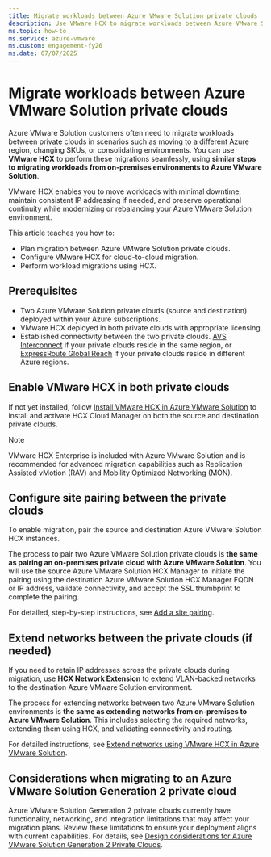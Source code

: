 ```yaml
---
title: Migrate workloads between Azure VMware Solution private clouds
description: Use VMware HCX to migrate workloads between Azure VMware Solution private clouds.
ms.topic: how-to
ms.service: azure-vmware
ms.custom: engagement-fy26
ms.date: 07/07/2025
---
```


# Migrate workloads between Azure VMware Solution private clouds

Azure VMware Solution customers often need to migrate workloads between private clouds in scenarios such as moving to a different Azure region, changing SKUs, or consolidating environments. You can use **VMware HCX** to perform these migrations seamlessly, using **similar steps to migrating workloads from on-premises environments to Azure VMware Solution**.

VMware HCX enables you to move workloads with minimal downtime, maintain consistent IP addressing if needed, and preserve operational continuity while modernizing or rebalancing your Azure VMware Solution environment.

This article teaches you how to:

- Plan migration between Azure VMware Solution private clouds.
- Configure VMware HCX for cloud-to-cloud migration.
- Perform workload migrations using HCX.

## Prerequisites

- Two Azure VMware Solution private clouds (source and destination) deployed within your Azure subscriptions.
- VMware HCX deployed in both private clouds with appropriate licensing.
- Established connectivity between the two private clouds. [AVS Interconnect](connect-multiple-private-clouds-same-region.md) if your private clouds reside in the same region, or [ExpressRoute Global Reach](../expressroute/expressroute-global-reach.md) if your private clouds reside in different Azure regions.

## Enable VMware HCX in both private clouds

If not yet installed, follow [Install VMware HCX in Azure VMware Solution](install-vmware-hcx.md) to install and activate HCX Cloud Manager on both the source and destination private clouds.

> [!NOTE]
> VMware HCX Enterprise is included with Azure VMware Solution and is recommended for advanced migration capabilities such as Replication Assisted vMotion (RAV) and Mobility Optimized Networking (MON).

## Configure site pairing between the private clouds

To enable migration, pair the source and destination Azure VMware Solution HCX instances.

The process to pair two Azure VMware Solution private clouds is **the same as pairing an on-premises private cloud with Azure VMware Solution**. You will use the source Azure VMware Solution HCX Manager to initiate the pairing using the destination Azure VMware Solution HCX Manager FQDN or IP address, validate connectivity, and accept the SSL thumbprint to complete the pairing.

For detailed, step-by-step instructions, see [Add a site pairing](configure-vmware-hcx.md#add-a-site-pairing).

## Extend networks between the private clouds (if needed)

If you need to retain IP addresses across the private clouds during migration, use **HCX Network Extension** to extend VLAN-backed networks to the destination Azure VMware Solution environment.

The process for extending networks between two Azure VMware Solution environments is **the same as extending networks from on-premises to Azure VMware Solution**. This includes selecting the required networks, extending them using HCX, and validating connectivity and routing.

For detailed instructions, see [Extend networks using VMware HCX in Azure VMware Solution](configure-hcx-network-extension.md).

## Considerations when migrating to an Azure VMware Solution Generation 2 private cloud

Azure VMware Solution Generation 2 private clouds currently have functionality, networking, and integration limitations that may affect your migration plans. Review these limitations to ensure your deployment aligns with current capabilities. For details, see [Design considerations for Azure VMware Solution Generation 2 Private Clouds](native-network-design-consideration.md).
